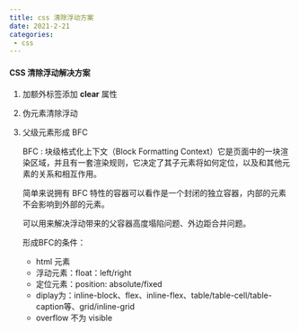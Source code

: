 ```yaml
---
title: css 清除浮动方案
date: 2021-2-21
categories:
 - css
---
```


#### CSS 清除浮动解决方案

1. 加额外标签添加 **clear** 属性

2. 伪元素清除浮动

3. 父级元素形成 BFC

   BFC : 块级格式化上下文（Block Formatting Context）它是页面中的一块渲染区域，并且有一套渲染规则，它决定了其子元素将如何定位，以及和其他元素的关系和相互作用。

   简单来说拥有 BFC 特性的容器可以看作是一个封闭的独立容器，内部的元素不会影响到外部的元素。

   可以用来解决浮动带来的父容器高度塌陷问题、外边距合并问题。

   形成BFC的条件：

   - html 元素
   - 浮动元素：float：left/right
   - 定位元素：position: absolute/fixed
   - diplay为：inline-block、flex、inline-flex、table/table-cell/table-caption等、grid/inline-grid
   - overflow 不为 visible